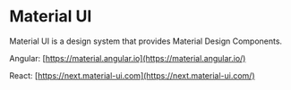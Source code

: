 # Material UI

Material UI is a design system that provides Material Design Components.

Angular: [https://material.angular.io](https://material.angular.io/)

React: [https://next.material-ui.com](https://next.material-ui.com/)


